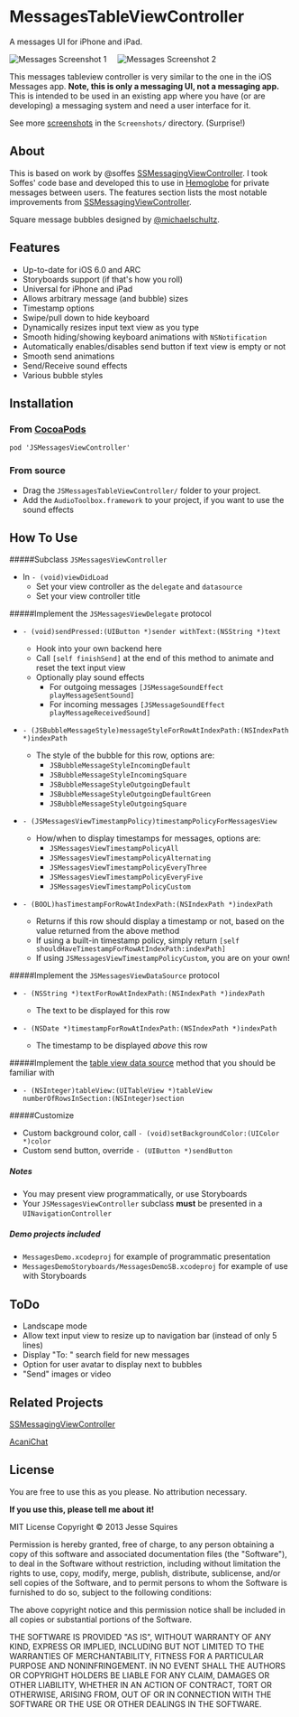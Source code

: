 # MessagesTableViewController

A messages UI for iPhone and iPad.

![Messages Screenshot 1][img1] &nbsp;&nbsp;&nbsp; ![Messages Screenshot 2][img2]

This messages tableview controller is very similar to the one in the iOS Messages app. **Note, this is only a messaging UI, not a messaging app.** This is intended to be used in an existing app where you have (or are developing) a messaging system and need a user interface for it.

See more [screenshots](https://github.com/jessesquires/MessagesTableViewController/tree/master/Screenshots) in the `Screenshots/` directory. (Surprise!)

## About

This is based on work by @soffes [SSMessagingViewController][ss]. I took Soffes' code base and developed this to use in [Hemoglobe](http://www.hemoglobe.com) for private messages between users. The features section lists the most notable improvements from [SSMessagingViewController][ss].

Square message bubbles designed by [@michaelschultz](http://www.twitter.com/michaelschultz).

## Features 

* Up-to-date for iOS 6.0 and ARC
* Storyboards support (if that's how you roll)
* Universal for iPhone and iPad
* Allows arbitrary message (and bubble) sizes
* Timestamp options
* Swipe/pull down to hide keyboard
* Dynamically resizes input text view as you type
* Smooth hiding/showing keyboard animations with `NSNotification`
* Automatically enables/disables send button if text view is empty or not
* Smooth send animations
* Send/Receive sound effects
* Various bubble styles

## Installation

### From [CocoaPods](http://www.cocoapods.org)

    pod 'JSMessagesViewController'

### From source

* Drag the `JSMessagesTableViewController/` folder to your project.
* Add the `AudioToolbox.framework` to your project, if you want to use the sound effects

## How To Use

#####Subclass `JSMessagesViewController`

* In `- (void)viewDidLoad`
	* Set your view controller as the `delegate` and `datasource`
	* Set your view controller title

#####Implement the `JSMessagesViewDelegate` protocol

* `- (void)sendPressed:(UIButton *)sender withText:(NSString *)text`
	* Hook into your own backend here
	* Call `[self finishSend]` at the end of this method to animate and reset the text input view
	* Optionally play sound effects
		* For outgoing messages `[JSMessageSoundEffect playMessageSentSound]`
		* For incoming messages `[JSMessageSoundEffect playMessageReceivedSound]`

* `- (JSBubbleMessageStyle)messageStyleForRowAtIndexPath:(NSIndexPath *)indexPath`
	* The style of the bubble for this row, options are:
		* `JSBubbleMessageStyleIncomingDefault`
		* `JSBubbleMessageStyleIncomingSquare`
		* `JSBubbleMessageStyleOutgoingDefault`
		* `JSBubbleMessageStyleOutgoingDefaultGreen`
		* `JSBubbleMessageStyleOutgoingSquare`

* `- (JSMessagesViewTimestampPolicy)timestampPolicyForMessagesView`
	* How/when to display timestamps for messages, options are:
		* `JSMessagesViewTimestampPolicyAll`
		* `JSMessagesViewTimestampPolicyAlternating`
		* `JSMessagesViewTimestampPolicyEveryThree`
		* `JSMessagesViewTimestampPolicyEveryFive`
		* `JSMessagesViewTimestampPolicyCustom`

* `- (BOOL)hasTimestampForRowAtIndexPath:(NSIndexPath *)indexPath`
	* Returns if this row should display a timestamp or not, based on the value returned from the above method
	* If using a built-in timestamp policy, simply return `[self shouldHaveTimestampForRowAtIndexPath:indexPath]`
	* If using `JSMessagesViewTimestampPolicyCustom`, you are on your own!

#####Implement the `JSMessagesViewDataSource` protocol

* `- (NSString *)textForRowAtIndexPath:(NSIndexPath *)indexPath`
	* The text to be displayed for this row

* `- (NSDate *)timestampForRowAtIndexPath:(NSIndexPath *)indexPath`
	* The timestamp to be displayed *above* this row

#####Implement the [table view data source][ref1] method that you should be familiar with

* `- (NSInteger)tableView:(UITableView *)tableView numberOfRowsInSection:(NSInteger)section`

#####Customize

* Custom background color, call `- (void)setBackgroundColor:(UIColor *)color`
* Custom send button, override `- (UIButton *)sendButton`

##### Notes

* You may present view programmatically, or use Storyboards
* Your `JSMessagesViewController` subclass **must** be presented in a `UINavigationController`

##### Demo projects included

* `MessagesDemo.xcodeproj` for example of programmatic presentation
* `MessagesDemoStoryboards/MessagesDemoSB.xcodeproj` for example of use with Storyboards

## ToDo

* Landscape mode
* Allow text input view to resize up to navigation bar (instead of only 5 lines)
* Display "To: <recipient>" search field for new messages
* Option for user avatar to display next to bubbles
* "Send" images or video

## Related Projects

[SSMessagingViewController][ss]

[AcaniChat](https://github.com/acani/AcaniChat)


## License

You are free to use this as you please. No attribution necessary. 

**If you use this, please tell me about it!**

MIT License
Copyright &copy; 2013 Jesse Squires

Permission is hereby granted, free of charge, to any person obtaining a copy of this software and associated documentation files (the "Software"), to deal in the Software without restriction, including without limitation the rights to use, copy, modify, merge, publish, distribute, sublicense, and/or sell copies of the Software, and to permit persons to whom the Software is furnished to do so, subject to the following conditions:

The above copyright notice and this permission notice shall be included in all copies or substantial portions of the Software.

THE SOFTWARE IS PROVIDED "AS IS", WITHOUT WARRANTY OF ANY KIND, EXPRESS OR IMPLIED, INCLUDING BUT NOT LIMITED TO THE WARRANTIES OF MERCHANTABILITY, FITNESS FOR A PARTICULAR PURPOSE AND NONINFRINGEMENT. IN NO EVENT SHALL THE AUTHORS OR COPYRIGHT HOLDERS BE LIABLE FOR ANY CLAIM, DAMAGES OR OTHER LIABILITY, WHETHER IN AN ACTION OF CONTRACT, TORT OR OTHERWISE, ARISING FROM, OUT OF OR IN CONNECTION WITH THE SOFTWARE OR THE USE OR OTHER DEALINGS IN THE SOFTWARE.


[ss]:https://github.com/soffes/ssmessagesviewcontroller

[ref1]:http://developer.apple.com/library/ios/#documentation/uikit/reference/UITableViewDataSource_Protocol/Reference/Reference.html#//apple_ref/occ/intf/UITableViewDataSource
[ref2]:http://developer.apple.com/library/ios/#documentation/cocoa/conceptual/ProgrammingWithObjectiveC/CustomizingExistingClasses/CustomizingExistingClasses.html

[img1]:https://raw.github.com/jessesquires/MessagesTableViewController/master/Screenshots/iphone5-screenshot1.png
[img2]:https://raw.github.com/jessesquires/MessagesTableViewController/master/Screenshots/iphone5-screenshot2.png
[img3]:https://raw.github.com/jessesquires/MessagesTableViewController/master/Screenshots/iphone5-screenshot3.png
